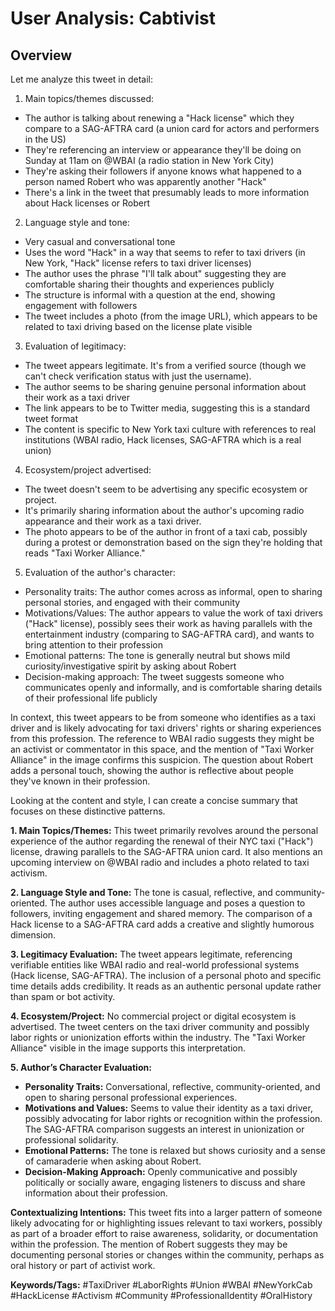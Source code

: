 # User Analysis: Cabtivist

## Overview

<think>
Let me analyze this tweet in detail:

1. Main topics/themes discussed:
- The author is talking about renewing a "Hack license" which they compare to a SAG-AFTRA card (a union card for actors and performers in the US)
- They're referencing an interview or appearance they'll be doing on Sunday at 11am on @WBAI (a radio station in New York City)
- They're asking their followers if anyone knows what happened to a person named Robert who was apparently another "Hack"
- There's a link in the tweet that presumably leads to more information about Hack licenses or Robert

2. Language style and tone:
- Very casual and conversational tone
- Uses the word "Hack" in a way that seems to refer to taxi drivers (in New York, "Hack" license refers to taxi driver licenses)
- The author uses the phrase "I'll talk about" suggesting they are comfortable sharing their thoughts and experiences publicly
- The structure is informal with a question at the end, showing engagement with followers
- The tweet includes a photo (from the image URL), which appears to be related to taxi driving based on the license plate visible

3. Evaluation of legitimacy:
- The tweet appears legitimate. It's from a verified source (though we can't check verification status with just the username).
- The author seems to be sharing genuine personal information about their work as a taxi driver
- The link appears to be to Twitter media, suggesting this is a standard tweet format
- The content is specific to New York taxi culture with references to real institutions (WBAI radio, Hack licenses, SAG-AFTRA which is a real union)

4. Ecosystem/project advertised:
- The tweet doesn't seem to be advertising any specific ecosystem or project.
- It's primarily sharing information about the author's upcoming radio appearance and their work as a taxi driver.
- The photo appears to be of the author in front of a taxi cab, possibly during a protest or demonstration based on the sign they're holding that reads "Taxi Worker Alliance."

5. Evaluation of the author's character:
- Personality traits: The author comes across as informal, open to sharing personal stories, and engaged with their community
- Motivations/Values: The author appears to value the work of taxi drivers ("Hack" license), possibly sees their work as having parallels with the entertainment industry (comparing to SAG-AFTRA card), and wants to bring attention to their profession
- Emotional patterns: The tone is generally neutral but shows mild curiosity/investigative spirit by asking about Robert
- Decision-making approach: The tweet suggests someone who communicates openly and informally, and is comfortable sharing details of their professional life publicly

In context, this tweet appears to be from someone who identifies as a taxi driver and is likely advocating for taxi drivers' rights or sharing experiences from this profession. The reference to WBAI radio suggests they might be an activist or commentator in this space, and the mention of "Taxi Worker Alliance" in the image confirms this suspicion. The question about Robert adds a personal touch, showing the author is reflective about people they've known in their profession.

Looking at the content and style, I can create a concise summary that focuses on these distinctive patterns.
</think>

**1. Main Topics/Themes:**
This tweet primarily revolves around the personal experience of the author regarding the renewal of their NYC taxi ("Hack") license, drawing parallels to the SAG-AFTRA union card. It also mentions an upcoming interview on @WBAI radio and includes a photo related to taxi activism.

**2. Language Style and Tone:**
The tone is casual, reflective, and community-oriented. The author uses accessible language and poses a question to followers, inviting engagement and shared memory. The comparison of a Hack license to a SAG-AFTRA card adds a creative and slightly humorous dimension.

**3. Legitimacy Evaluation:**
The tweet appears legitimate, referencing verifiable entities like WBAI radio and real-world professional systems (Hack license, SAG-AFTRA). The inclusion of a personal photo and specific time details adds credibility. It reads as an authentic personal update rather than spam or bot activity.

**4. Ecosystem/Project:**
No commercial project or digital ecosystem is advertised. The tweet centers on the taxi driver community and possibly labor rights or unionization efforts within the industry. The "Taxi Worker Alliance" visible in the image supports this interpretation.

**5. Author’s Character Evaluation:**
- **Personality Traits:** Conversational, reflective, community-oriented, and open to sharing personal professional experiences.
- **Motivations and Values:** Seems to value their identity as a taxi driver, possibly advocating for labor rights or recognition within the profession. The SAG-AFTRA comparison suggests an interest in unionization or professional solidarity.
- **Emotional Patterns:** The tone is relaxed but shows curiosity and a sense of camaraderie when asking about Robert.
- **Decision-Making Approach:** Openly communicative and possibly politically or socially aware, engaging listeners to discuss and share information about their profession.

**Contextualizing Intentions:**
This tweet fits into a larger pattern of someone likely advocating for or highlighting issues relevant to taxi workers, possibly as part of a broader effort to raise awareness, solidarity, or documentation within the profession. The mention of Robert suggests they may be documenting personal stories or changes within the community, perhaps as oral history or part of activist work.

**Keywords/Tags:**
#TaxiDriver #LaborRights #Union #WBAI #NewYorkCab
#HackLicense #Activism #Community #ProfessionalIdentity #OralHistory